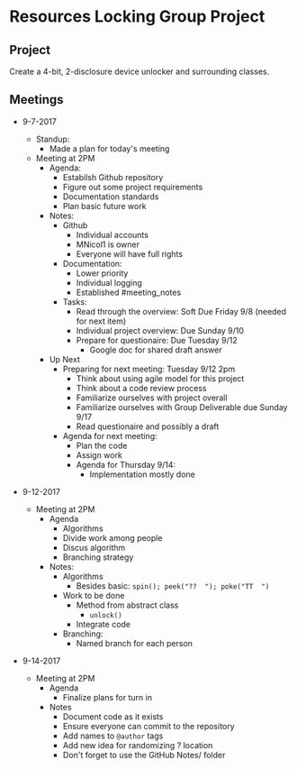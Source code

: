 # Resources Locking Group Project

## Project

Create a 4-bit, 2-disclosure device unlocker and surrounding classes.

## Meetings

* 9-7-2017
    * Standup:
        * Made a plan for today's meeting
    * Meeting at 2PM
        * Agenda:
            * Estabilsh Github repository
            * Figure out some project requirements
            * Documentation standards
            * Plan basic future work
        * Notes:
            * Github
                * Individual accounts
                * MNicol1 is owner
                * Everyone will have full rights
            * Documentation:
                * Lower priority
                * Individual logging
                * Established #meeting_notes
            * Tasks:
                * Read through the overview: Soft Due Friday 9/8
                  (needed for next item)
                * Individual project overview: Due Sunday 9/10
                * Prepare for questionaire: Due Tuesday 9/12
                    * Google doc for shared draft answer
        * Up Next
            * Preparing for next meeting: Tuesday 9/12 2pm
                * Think about using agile model for this project
                * Think about a code review process
                * Familiarize ourselves with project overall
                * Familiarize ourselves with Group Deliverable due Sunday 9/17 
                * Read questionaire and possibly a draft
            * Agenda for next meeting:
                * Plan the code
                * Assign work
                * Agenda for Thursday 9/14:
                    * Implementation mostly done
 
* 9-12-2017
    * Meeting at 2PM
         * Agenda
             * Algorithms
             * Divide work among people
             * Discus algorithm
             * Branching strategy
         * Notes:
             * Algorithms
                 * Besides basic: `spin(); peek("??  "); poke("TT  ")`
             * Work to be done
                 * Method from abstract class
                     * `unlock()`
                 * Integrate code
             * Branching:
                 * Named branch for each person
* 9-14-2017
    * Meeting at 2PM
        * Agenda
            * Finalize plans for turn in
        * Notes
            * Document code as it exists
            * Ensure everyone can commit to the repository
            * Add names to `@author` tags
            * Add new idea for randomizing ? location
            * Don't forget to use the GitHub Notes/ folder 
